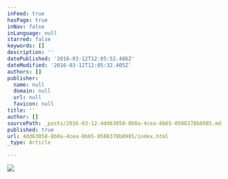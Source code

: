 ```yaml
---
inFeed: true
hasPage: true
inNav: false
inLanguage: null
starred: false
keywords: []
description: ''
datePublished: '2016-03-12T12:05:52.486Z'
dateModified: '2016-03-12T12:05:32.405Z'
authors: []
publisher:
  name: null
  domain: null
  url: null
  favicon: null
title: ''
author: []
sourcePath: _posts/2016-03-12-4dd63058-8b0a-4cea-8b65-0508378b8985.md
published: true
url: 4dd63058-8b0a-4cea-8b65-0508378b8985/index.html
_type: Article

---
```

![](https://the-grid-user-content.s3-us-west-2.amazonaws.com/49cc3470-0f5b-4299-8f35-f6b2a6b78b32.jpg)